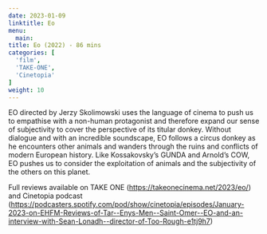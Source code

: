 ```yaml
---
date: 2023-01-09
linktitle: Eo
menu:
  main:
title: Eo (2022) - 86 mins
categories: [
  'film',
  'TAKE-ONE',
  'Cinetopia'
]
weight: 10
---
```


EO directed by Jerzy Skolimowski uses the language of cinema to push us to empathise with a non-human protagonist and therefore expand our sense of subjectivity to cover the perspective of its titular donkey. Without dialogue and with an incredible soundscape, EO follows a circus donkey as he encounters other animals and wanders through the ruins and conflicts of modern European history. Like Kossakovsky’s GUNDA and Arnold’s COW, EO pushes us to consider the exploitation of animals and the subjectivity of the others on this planet. 

Full reviews available on TAKE ONE (https://takeonecinema.net/2023/eo/) and Cinetopia podcast (https://podcasters.spotify.com/pod/show/cinetopia/episodes/January-2023-on-EHFM-Reviews-of-Tar--Enys-Men--Saint-Omer--EO-and-an-interview-with-Sean-Lonadh--director-of-Too-Rough-e1tj9h7)